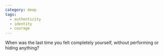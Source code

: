 ```yaml
---
category: deep
tags:
  - authenticity
  - identity
  - courage
---
```


When was the last time you felt completely yourself, without performing or hiding anything?
